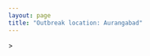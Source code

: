 ```yaml
---
layout: page
title: "Outbreak location: Aurangabad"
---
```

<div id="mapid">
<script src="https://buda-magenta.github.io/hazard_map/load_map.js"></script>
><script>
var marker_outbreak = L.marker([19.877263, 75.339024],{"autoPan": true}).addTo(map); marker_outbreak.bindTooltip("Aurangabad").openTooltip();

var circle_1 = L.circle([20.011247, 73.790236], {"pane": "markerPane", "color": "red", "fill": true, "fillOpacity": 0.2, "fillRule": "evenodd", "lineCap": "round", "lineJoin": "round", "opacity": 1.0, "radius": 711396, "stroke": true, "weight": 2}).addTo(map);
circle_1.bindTooltip("Nashik<br>rank: 1<br>hazard index: 0.177849")

var circle_2 = L.circle([20.843512, 75.525927], {"pane": "markerPane", "color": "red", "fill": true, "fillOpacity": 0.2, "fillRule": "evenodd", "lineCap": "round", "lineJoin": "round", "opacity": 1.0, "radius": 264768, "stroke": true, "weight": 2}).addTo(map);
circle_2.bindTooltip("Jalgaon<br>rank: 2<br>hazard index: 0.066192")

var circle_3 = L.circle([20.259399, 76.976203], {"pane": "markerPane", "color": "red", "fill": true, "fillOpacity": 0.2, "fillRule": "evenodd", "lineCap": "round", "lineJoin": "round", "opacity": 1.0, "radius": 108113, "stroke": true, "weight": 2}).addTo(map);
circle_3.bindTooltip("Malegaon<br>rank: 3<br>hazard index: 0.027028")

var circle_4 = L.circle([19.290314, 76.602903], {"pane": "markerPane", "color": "red", "fill": true, "fillOpacity": 0.2, "fillRule": "evenodd", "lineCap": "round", "lineJoin": "round", "opacity": 1.0, "radius": 104760, "stroke": true, "weight": 2}).addTo(map);
circle_4.bindTooltip("Parbhani<br>rank: 4<br>hazard index: 0.026190")

var circle_5 = L.circle([19.918233, 75.868625], {"pane": "markerPane", "color": "red", "fill": true, "fillOpacity": 0.2, "fillRule": "evenodd", "lineCap": "round", "lineJoin": "round", "opacity": 1.0, "radius": 87384, "stroke": true, "weight": 2}).addTo(map);
circle_5.bindTooltip("Jalna<br>rank: 5<br>hazard index: 0.021846")

var circle_6 = L.circle([19.075990, 72.877393], {"pane": "markerPane", "color": "red", "fill": true, "fillOpacity": 0.2, "fillRule": "evenodd", "lineCap": "round", "lineJoin": "round", "opacity": 1.0, "radius": 71147, "stroke": true, "weight": 2}).addTo(map);
circle_6.bindTooltip("Mumbai<br>rank: 6<br>hazard index: 0.017787")

var circle_7 = L.circle([20.993276, 75.839983], {"pane": "markerPane", "color": "red", "fill": true, "fillOpacity": 0.2, "fillRule": "evenodd", "lineCap": "round", "lineJoin": "round", "opacity": 1.0, "radius": 44283, "stroke": true, "weight": 2}).addTo(map);
circle_7.bindTooltip("Bhusawal<br>rank: 7<br>hazard index: 0.011071")

var circle_8 = L.circle([18.182992, 75.743925], {"pane": "markerPane", "color": "red", "fill": true, "fillOpacity": 0.2, "fillRule": "evenodd", "lineCap": "round", "lineJoin": "round", "opacity": 1.0, "radius": 28910, "stroke": true, "weight": 2}).addTo(map);
circle_8.bindTooltip("Barshi<br>rank: 8<br>hazard index: 0.007228")

var circle_9 = L.circle([28.651718, 77.221939], {"pane": "markerPane", "color": "red", "fill": true, "fillOpacity": 0.2, "fillRule": "evenodd", "lineCap": "round", "lineJoin": "round", "opacity": 1.0, "radius": 20423, "stroke": true, "weight": 2}).addTo(map);
circle_9.bindTooltip("Delhi<br>rank: 9<br>hazard index: 0.005106")

var circle_10 = L.circle([19.794750, 75.077922], {"pane": "markerPane", "color": "red", "fill": true, "fillOpacity": 0.2, "fillRule": "evenodd", "lineCap": "round", "lineJoin": "round", "opacity": 1.0, "radius": 17699, "stroke": true, "weight": 2}).addTo(map);
circle_10.bindTooltip("Gangapur<br>rank: 10<br>hazard index: 0.004425")

var circle_11 = L.circle([21.365999, 74.284004], {"pane": "markerPane", "color": "red", "fill": true, "fillOpacity": 0.2, "fillRule": "evenodd", "lineCap": "round", "lineJoin": "round", "opacity": 1.0, "radius": 14442, "stroke": true, "weight": 2}).addTo(map);
circle_11.bindTooltip("Nandurbar<br>rank: 11<br>hazard index: 0.003611")

var circle_12 = L.circle([19.250000, 74.750000], {"pane": "markerPane", "color": "red", "fill": true, "fillOpacity": 0.2, "fillRule": "evenodd", "lineCap": "round", "lineJoin": "round", "opacity": 1.0, "radius": 14331, "stroke": true, "weight": 2}).addTo(map);
circle_12.bindTooltip("Ahmadnagar<br>rank: 12<br>hazard index: 0.003583")

var circle_13 = L.circle([19.169335, 77.311013], {"pane": "markerPane", "color": "red", "fill": true, "fillOpacity": 0.2, "fillRule": "evenodd", "lineCap": "round", "lineJoin": "round", "opacity": 1.0, "radius": 12727, "stroke": true, "weight": 2}).addTo(map);
circle_13.bindTooltip("Nanded Waghala<br>rank: 13<br>hazard index: 0.003182")

var circle_14 = L.circle([19.194329, 72.970178], {"pane": "markerPane", "color": "red", "fill": true, "fillOpacity": 0.2, "fillRule": "evenodd", "lineCap": "round", "lineJoin": "round", "opacity": 1.0, "radius": 10354, "stroke": true, "weight": 2}).addTo(map);
circle_14.bindTooltip("Thane<br>rank: 14<br>hazard index: 0.002589")

var circle_15 = L.circle([17.388786, 78.461065], {"pane": "markerPane", "color": "red", "fill": true, "fillOpacity": 0.2, "fillRule": "evenodd", "lineCap": "round", "lineJoin": "round", "opacity": 1.0, "radius": 10335, "stroke": true, "weight": 2}).addTo(map);
circle_15.bindTooltip("Hyderabad<br>rank: 15<br>hazard index: 0.002584")

var circle_16 = L.circle([21.170200, 72.831100], {"pane": "markerPane", "color": "red", "fill": true, "fillOpacity": 0.2, "fillRule": "evenodd", "lineCap": "round", "lineJoin": "round", "opacity": 1.0, "radius": 9749, "stroke": true, "weight": 2}).addTo(map);
circle_16.bindTooltip("Surat<br>rank: 16<br>hazard index: 0.002437")

var circle_17 = L.circle([21.145629, 80.268387], {"pane": "markerPane", "color": "red", "fill": true, "fillOpacity": 0.2, "fillRule": "evenodd", "lineCap": "round", "lineJoin": "round", "opacity": 1.0, "radius": 8774, "stroke": true, "weight": 2}).addTo(map);
circle_17.bindTooltip("Gondiya<br>rank: 17<br>hazard index: 0.002194")

var circle_18 = L.circle([18.521428, 73.854454], {"pane": "markerPane", "color": "red", "fill": true, "fillOpacity": 0.2, "fillRule": "evenodd", "lineCap": "round", "lineJoin": "round", "opacity": 1.0, "radius": 7027, "stroke": true, "weight": 2}).addTo(map);
circle_18.bindTooltip("Pune<br>rank: 18<br>hazard index: 0.001757")

var circle_19 = L.circle([23.160894, 79.949770], {"pane": "markerPane", "color": "red", "fill": true, "fillOpacity": 0.2, "fillRule": "evenodd", "lineCap": "round", "lineJoin": "round", "opacity": 1.0, "radius": 6475, "stroke": true, "weight": 2}).addTo(map);
circle_19.bindTooltip("Jabalpur<br>rank: 19<br>hazard index: 0.001619")

var circle_20 = L.circle([25.438130, 81.833800], {"pane": "markerPane", "color": "red", "fill": true, "fillOpacity": 0.2, "fillRule": "evenodd", "lineCap": "round", "lineJoin": "round", "opacity": 1.0, "radius": 6009, "stroke": true, "weight": 2}).addTo(map);
circle_20.bindTooltip("Allahabad<br>rank: 20<br>hazard index: 0.001502")

var circle_21 = L.circle([21.149813, 79.082056], {"pane": "markerPane", "color": "red", "fill": true, "fillOpacity": 0.2, "fillRule": "evenodd", "lineCap": "round", "lineJoin": "round", "opacity": 1.0, "radius": 5587, "stroke": true, "weight": 2}).addTo(map);
circle_21.bindTooltip("Nagpur<br>rank: 21<br>hazard index: 0.001397")

var circle_22 = L.circle([19.439885, 72.880383], {"pane": "markerPane", "color": "red", "fill": true, "fillOpacity": 0.2, "fillRule": "evenodd", "lineCap": "round", "lineJoin": "round", "opacity": 1.0, "radius": 5374, "stroke": true, "weight": 2}).addTo(map);
circle_22.bindTooltip("Vasai<br>rank: 22<br>hazard index: 0.001344")

var circle_23 = L.circle([20.761862, 77.192172], {"pane": "markerPane", "color": "red", "fill": true, "fillOpacity": 0.2, "fillRule": "evenodd", "lineCap": "round", "lineJoin": "round", "opacity": 1.0, "radius": 4930, "stroke": true, "weight": 2}).addTo(map);
circle_23.bindTooltip("Akola<br>rank: 23<br>hazard index: 0.001233")

var circle_24 = L.circle([19.295200, 72.854400], {"pane": "markerPane", "color": "red", "fill": true, "fillOpacity": 0.2, "fillRule": "evenodd", "lineCap": "round", "lineJoin": "round", "opacity": 1.0, "radius": 4276, "stroke": true, "weight": 2}).addTo(map);
circle_24.bindTooltip("Mira-Bhayandar<br>rank: 24<br>hazard index: 0.001069")

var circle_25 = L.circle([18.627929, 73.800983], {"pane": "markerPane", "color": "red", "fill": true, "fillOpacity": 0.2, "fillRule": "evenodd", "lineCap": "round", "lineJoin": "round", "opacity": 1.0, "radius": 3888, "stroke": true, "weight": 2}).addTo(map);
circle_25.bindTooltip("Pimpri Chinchwad<br>rank: 25<br>hazard index: 0.000972")

var circle_26 = L.circle([19.362531, 73.078475], {"pane": "markerPane", "color": "red", "fill": true, "fillOpacity": 0.2, "fillRule": "evenodd", "lineCap": "round", "lineJoin": "round", "opacity": 1.0, "radius": 3716, "stroke": true, "weight": 2}).addTo(map);
circle_26.bindTooltip("Bhiwandi<br>rank: 26<br>hazard index: 0.000929")

var circle_27 = L.circle([21.237947, 81.633683], {"pane": "markerPane", "color": "red", "fill": true, "fillOpacity": 0.2, "fillRule": "evenodd", "lineCap": "round", "lineJoin": "round", "opacity": 1.0, "radius": 3612, "stroke": true, "weight": 2}).addTo(map);
circle_27.bindTooltip("Raipur<br>rank: 27<br>hazard index: 0.000903")

var circle_28 = L.circle([21.154541, 77.644296], {"pane": "markerPane", "color": "red", "fill": true, "fillOpacity": 0.2, "fillRule": "evenodd", "lineCap": "round", "lineJoin": "round", "opacity": 1.0, "radius": 3296, "stroke": true, "weight": 2}).addTo(map);
circle_28.bindTooltip("Amravati<br>rank: 28<br>hazard index: 0.000824")

var circle_29 = L.circle([25.335649, 83.007629], {"pane": "markerPane", "color": "red", "fill": true, "fillOpacity": 0.2, "fillRule": "evenodd", "lineCap": "round", "lineJoin": "round", "opacity": 1.0, "radius": 2642, "stroke": true, "weight": 2}).addTo(map);
circle_29.bindTooltip("Varanasi<br>rank: 29<br>hazard index: 0.000661")

var circle_30 = L.circle([19.261944, 73.194760], {"pane": "markerPane", "color": "red", "fill": true, "fillOpacity": 0.2, "fillRule": "evenodd", "lineCap": "round", "lineJoin": "round", "opacity": 1.0, "radius": 2624, "stroke": true, "weight": 2}).addTo(map);
circle_30.bindTooltip("Ulhas Nagar<br>rank: 30<br>hazard index: 0.000656")

var circle_31 = L.circle([25.531031, 78.652689], {"pane": "markerPane", "color": "red", "fill": true, "fillOpacity": 0.2, "fillRule": "evenodd", "lineCap": "round", "lineJoin": "round", "opacity": 1.0, "radius": 2241, "stroke": true, "weight": 2}).addTo(map);
circle_31.bindTooltip("Jhansi<br>rank: 31<br>hazard index: 0.000560")

var circle_32 = L.circle([18.351469, 76.755121], {"pane": "markerPane", "color": "red", "fill": true, "fillOpacity": 0.2, "fillRule": "evenodd", "lineCap": "round", "lineJoin": "round", "opacity": 1.0, "radius": 2195, "stroke": true, "weight": 2}).addTo(map);
circle_32.bindTooltip("Latur<br>rank: 32<br>hazard index: 0.000549")

var circle_33 = L.circle([22.541418, 88.357691], {"pane": "markerPane", "color": "red", "fill": true, "fillOpacity": 0.2, "fillRule": "evenodd", "lineCap": "round", "lineJoin": "round", "opacity": 1.0, "radius": 2130, "stroke": true, "weight": 2}).addTo(map);
circle_33.bindTooltip("Kolkata<br>rank: 33<br>hazard index: 0.000533")

var circle_34 = L.circle([25.609324, 85.123525], {"pane": "markerPane", "color": "red", "fill": true, "fillOpacity": 0.2, "fillRule": "evenodd", "lineCap": "round", "lineJoin": "round", "opacity": 1.0, "radius": 1678, "stroke": true, "weight": 2}).addTo(map);
circle_34.bindTooltip("Patna<br>rank: 34<br>hazard index: 0.000420")

var circle_35 = L.circle([24.500000, 81.000000], {"pane": "markerPane", "color": "red", "fill": true, "fillOpacity": 0.2, "fillRule": "evenodd", "lineCap": "round", "lineJoin": "round", "opacity": 1.0, "radius": 1501, "stroke": true, "weight": 2}).addTo(map);
circle_35.bindTooltip("Satna<br>rank: 35<br>hazard index: 0.000375")

var circle_36 = L.circle([16.850253, 74.594888], {"pane": "markerPane", "color": "red", "fill": true, "fillOpacity": 0.2, "fillRule": "evenodd", "lineCap": "round", "lineJoin": "round", "opacity": 1.0, "radius": 1484, "stroke": true, "weight": 2}).addTo(map);
circle_36.bindTooltip("Sangli<br>rank: 36<br>hazard index: 0.000371")

var circle_37 = L.circle([23.258486, 77.401989], {"pane": "markerPane", "color": "red", "fill": true, "fillOpacity": 0.2, "fillRule": "evenodd", "lineCap": "round", "lineJoin": "round", "opacity": 1.0, "radius": 1440, "stroke": true, "weight": 2}).addTo(map);
circle_37.bindTooltip("Bhopal<br>rank: 37<br>hazard index: 0.000360")

var circle_38 = L.circle([20.952407, 72.932383], {"pane": "markerPane", "color": "red", "fill": true, "fillOpacity": 0.2, "fillRule": "evenodd", "lineCap": "round", "lineJoin": "round", "opacity": 1.0, "radius": 1407, "stroke": true, "weight": 2}).addTo(map);
circle_38.bindTooltip("Navsari<br>rank: 38<br>hazard index: 0.000352")

var circle_39 = L.circle([26.732501, 77.036312], {"pane": "markerPane", "color": "red", "fill": true, "fillOpacity": 0.2, "fillRule": "evenodd", "lineCap": "round", "lineJoin": "round", "opacity": 1.0, "radius": 1382, "stroke": true, "weight": 2}).addTo(map);
circle_39.bindTooltip("Hindaun<br>rank: 39<br>hazard index: 0.000346")

var circle_40 = L.circle([19.143607, 73.295535], {"pane": "markerPane", "color": "red", "fill": true, "fillOpacity": 0.2, "fillRule": "evenodd", "lineCap": "round", "lineJoin": "round", "opacity": 1.0, "radius": 1291, "stroke": true, "weight": 2}).addTo(map);
circle_40.bindTooltip("Ambarnath<br>rank: 40<br>hazard index: 0.000323")

var circle_41 = L.circle([21.199035, 81.397955], {"pane": "markerPane", "color": "red", "fill": true, "fillOpacity": 0.2, "fillRule": "evenodd", "lineCap": "round", "lineJoin": "round", "opacity": 1.0, "radius": 1221, "stroke": true, "weight": 2}).addTo(map);
circle_41.bindTooltip("Durg<br>rank: 41<br>hazard index: 0.000305")

var circle_42 = L.circle([23.021624, 72.579707], {"pane": "markerPane", "color": "red", "fill": true, "fillOpacity": 0.2, "fillRule": "evenodd", "lineCap": "round", "lineJoin": "round", "opacity": 1.0, "radius": 1204, "stroke": true, "weight": 2}).addTo(map);
circle_42.bindTooltip("Ahmedabad<br>rank: 42<br>hazard index: 0.000301")

var circle_43 = L.circle([21.977864, 76.568828], {"pane": "markerPane", "color": "red", "fill": true, "fillOpacity": 0.2, "fillRule": "evenodd", "lineCap": "round", "lineJoin": "round", "opacity": 1.0, "radius": 986, "stroke": true, "weight": 2}).addTo(map);
circle_43.bindTooltip("Khandwa<br>rank: 43<br>hazard index: 0.000247")

var circle_44 = L.circle([22.383333, 82.133333], {"pane": "markerPane", "color": "red", "fill": true, "fillOpacity": 0.2, "fillRule": "evenodd", "lineCap": "round", "lineJoin": "round", "opacity": 1.0, "radius": 910, "stroke": true, "weight": 2}).addTo(map);
circle_44.bindTooltip("Bilaspur<br>rank: 44<br>hazard index: 0.000228")

var circle_45 = L.circle([21.200996, 81.335426], {"pane": "markerPane", "color": "red", "fill": true, "fillOpacity": 0.2, "fillRule": "evenodd", "lineCap": "round", "lineJoin": "round", "opacity": 1.0, "radius": 822, "stroke": true, "weight": 2}).addTo(map);
circle_45.bindTooltip("Bhilai Nagar<br>rank: 45<br>hazard index: 0.000206")

var circle_46 = L.circle([15.398403, 73.812918], {"pane": "markerPane", "color": "red", "fill": true, "fillOpacity": 0.2, "fillRule": "evenodd", "lineCap": "round", "lineJoin": "round", "opacity": 1.0, "radius": 818, "stroke": true, "weight": 2}).addTo(map);
circle_46.bindTooltip("Vasco Da Gama<br>rank: 46<br>hazard index: 0.000205")

var circle_47 = L.circle([12.979120, 77.591300], {"pane": "markerPane", "color": "red", "fill": true, "fillOpacity": 0.2, "fillRule": "evenodd", "lineCap": "round", "lineJoin": "round", "opacity": 1.0, "radius": 799, "stroke": true, "weight": 2}).addTo(map);
circle_47.bindTooltip("Bangalore<br>rank: 47<br>hazard index: 0.000200")

var circle_48 = L.circle([17.849907, 75.276320], {"pane": "markerPane", "color": "red", "fill": true, "fillOpacity": 0.2, "fillRule": "evenodd", "lineCap": "round", "lineJoin": "round", "opacity": 1.0, "radius": 767, "stroke": true, "weight": 2}).addTo(map);
circle_48.bindTooltip("Solapur<br>rank: 48<br>hazard index: 0.000192")

var circle_49 = L.circle([26.055318, 82.993139], {"pane": "markerPane", "color": "red", "fill": true, "fillOpacity": 0.2, "fillRule": "evenodd", "lineCap": "round", "lineJoin": "round", "opacity": 1.0, "radius": 762, "stroke": true, "weight": 2}).addTo(map);
circle_49.bindTooltip("Nizamabad<br>rank: 49<br>hazard index: 0.000191")

var circle_50 = L.circle([26.838100, 80.934600], {"pane": "markerPane", "color": "red", "fill": true, "fillOpacity": 0.2, "fillRule": "evenodd", "lineCap": "round", "lineJoin": "round", "opacity": 1.0, "radius": 757, "stroke": true, "weight": 2}).addTo(map);
circle_50.bindTooltip("Lucknow<br>rank: 50<br>hazard index: 0.000189")

var circle_51 = L.circle([26.460914, 80.321759], {"pane": "markerPane", "color": "red", "fill": true, "fillOpacity": 0.2, "fillRule": "evenodd", "lineCap": "round", "lineJoin": "round", "opacity": 1.0, "radius": 744, "stroke": true, "weight": 2}).addTo(map);
circle_51.bindTooltip("Kanpur<br>rank: 51<br>hazard index: 0.000186")

var circle_52 = L.circle([20.972740, 80.691555], {"pane": "markerPane", "color": "red", "fill": true, "fillOpacity": 0.2, "fillRule": "evenodd", "lineCap": "round", "lineJoin": "round", "opacity": 1.0, "radius": 729, "stroke": true, "weight": 2}).addTo(map);
circle_52.bindTooltip("Rajnandgaon<br>rank: 52<br>hazard index: 0.000182")

var circle_53 = L.circle([26.671329, 83.364583], {"pane": "markerPane", "color": "red", "fill": true, "fillOpacity": 0.2, "fillRule": "evenodd", "lineCap": "round", "lineJoin": "round", "opacity": 1.0, "radius": 718, "stroke": true, "weight": 2}).addTo(map);
circle_53.bindTooltip("Gorakhpur<br>rank: 53<br>hazard index: 0.000180")

var circle_54 = L.circle([26.269721, 82.994425], {"pane": "markerPane", "color": "red", "fill": true, "fillOpacity": 0.2, "fillRule": "evenodd", "lineCap": "round", "lineJoin": "round", "opacity": 1.0, "radius": 703, "stroke": true, "weight": 2}).addTo(map);
circle_54.bindTooltip("Burhanpur<br>rank: 54<br>hazard index: 0.000176")

var circle_55 = L.circle([19.500000, 78.500000], {"pane": "markerPane", "color": "red", "fill": true, "fillOpacity": 0.2, "fillRule": "evenodd", "lineCap": "round", "lineJoin": "round", "opacity": 1.0, "radius": 701, "stroke": true, "weight": 2}).addTo(map);
circle_55.bindTooltip("Adilabad<br>rank: 55<br>hazard index: 0.000175")

var circle_56 = L.circle([25.196826, 76.000893], {"pane": "markerPane", "color": "red", "fill": true, "fillOpacity": 0.2, "fillRule": "evenodd", "lineCap": "round", "lineJoin": "round", "opacity": 1.0, "radius": 651, "stroke": true, "weight": 2}).addTo(map);
circle_56.bindTooltip("Kota<br>rank: 56<br>hazard index: 0.000163")

var circle_57 = L.circle([18.169844, 76.117963], {"pane": "markerPane", "color": "red", "fill": true, "fillOpacity": 0.2, "fillRule": "evenodd", "lineCap": "round", "lineJoin": "round", "opacity": 1.0, "radius": 642, "stroke": true, "weight": 2}).addTo(map);
circle_57.bindTooltip("Osmanabad<br>rank: 57<br>hazard index: 0.000161")

var circle_58 = L.circle([22.297314, 73.194257], {"pane": "markerPane", "color": "red", "fill": true, "fillOpacity": 0.2, "fillRule": "evenodd", "lineCap": "round", "lineJoin": "round", "opacity": 1.0, "radius": 637, "stroke": true, "weight": 2}).addTo(map);
circle_58.bindTooltip("Vadodara<br>rank: 58<br>hazard index: 0.000159")

var circle_59 = L.circle([20.325704, 78.116914], {"pane": "markerPane", "color": "red", "fill": true, "fillOpacity": 0.2, "fillRule": "evenodd", "lineCap": "round", "lineJoin": "round", "opacity": 1.0, "radius": 632, "stroke": true, "weight": 2}).addTo(map);
circle_59.bindTooltip("Yavatmal<br>rank: 59<br>hazard index: 0.000158")

var circle_60 = L.circle([20.825623, 78.613146], {"pane": "markerPane", "color": "red", "fill": true, "fillOpacity": 0.2, "fillRule": "evenodd", "lineCap": "round", "lineJoin": "round", "opacity": 1.0, "radius": 626, "stroke": true, "weight": 2}).addTo(map);
circle_60.bindTooltip("Wardha<br>rank: 60<br>hazard index: 0.000157")

var circle_61 = L.circle([20.030976, 79.358139], {"pane": "markerPane", "color": "red", "fill": true, "fillOpacity": 0.2, "fillRule": "evenodd", "lineCap": "round", "lineJoin": "round", "opacity": 1.0, "radius": 624, "stroke": true, "weight": 2}).addTo(map);
circle_61.bindTooltip("Chandrapur<br>rank: 61<br>hazard index: 0.000156")

var circle_62 = L.circle([22.720362, 75.868200], {"pane": "markerPane", "color": "red", "fill": true, "fillOpacity": 0.2, "fillRule": "evenodd", "lineCap": "round", "lineJoin": "round", "opacity": 1.0, "radius": 615, "stroke": true, "weight": 2}).addTo(map);
circle_62.bindTooltip("Indore<br>rank: 62<br>hazard index: 0.000154")

var circle_63 = L.circle([20.475195, 78.742396], {"pane": "markerPane", "color": "red", "fill": true, "fillOpacity": 0.2, "fillRule": "evenodd", "lineCap": "round", "lineJoin": "round", "opacity": 1.0, "radius": 606, "stroke": true, "weight": 2}).addTo(map);
circle_63.bindTooltip("Hinganghat<br>rank: 63<br>hazard index: 0.000152")

var circle_64 = L.circle([20.432402, 73.141172], {"pane": "markerPane", "color": "red", "fill": true, "fillOpacity": 0.2, "fillRule": "evenodd", "lineCap": "round", "lineJoin": "round", "opacity": 1.0, "radius": 579, "stroke": true, "weight": 2}).addTo(map);
circle_64.bindTooltip("Valsad<br>rank: 64<br>hazard index: 0.000145")

var circle_65 = L.circle([21.818774, 75.606458], {"pane": "markerPane", "color": "red", "fill": true, "fillOpacity": 0.2, "fillRule": "evenodd", "lineCap": "round", "lineJoin": "round", "opacity": 1.0, "radius": 515, "stroke": true, "weight": 2}).addTo(map);
circle_65.bindTooltip("Khargone<br>rank: 65<br>hazard index: 0.000129")

var circle_66 = L.circle([13.083694, 80.270186], {"pane": "markerPane", "color": "red", "fill": true, "fillOpacity": 0.2, "fillRule": "evenodd", "lineCap": "round", "lineJoin": "round", "opacity": 1.0, "radius": 513, "stroke": true, "weight": 2}).addTo(map);
circle_66.bindTooltip("Chennai<br>rank: 66<br>hazard index: 0.000128")

var circle_67 = L.circle([16.508759, 80.618510], {"pane": "markerPane", "color": "red", "fill": true, "fillOpacity": 0.2, "fillRule": "evenodd", "lineCap": "round", "lineJoin": "round", "opacity": 1.0, "radius": 434, "stroke": true, "weight": 2}).addTo(map);
circle_67.bindTooltip("Vijayawada<br>rank: 67<br>hazard index: 0.000109")

var circle_68 = L.circle([17.166667, 77.083333], {"pane": "markerPane", "color": "red", "fill": true, "fillOpacity": 0.2, "fillRule": "evenodd", "lineCap": "round", "lineJoin": "round", "opacity": 1.0, "radius": 429, "stroke": true, "weight": 2}).addTo(map);
circle_68.bindTooltip("Gulbarga<br>rank: 68<br>hazard index: 0.000107")

var circle_69 = L.circle([27.639077, 76.614452], {"pane": "markerPane", "color": "red", "fill": true, "fillOpacity": 0.2, "fillRule": "evenodd", "lineCap": "round", "lineJoin": "round", "opacity": 1.0, "radius": 394, "stroke": true, "weight": 2}).addTo(map);
circle_69.bindTooltip("Alwar<br>rank: 69<br>hazard index: 0.000099")

var circle_70 = L.circle([26.148658, 85.340013], {"pane": "markerPane", "color": "red", "fill": true, "fillOpacity": 0.2, "fillRule": "evenodd", "lineCap": "round", "lineJoin": "round", "opacity": 1.0, "radius": 373, "stroke": true, "weight": 2}).addTo(map);
circle_70.bindTooltip("Muzaffarpur<br>rank: 70<br>hazard index: 0.000093")

var circle_71 = L.circle([17.636129, 74.298278], {"pane": "markerPane", "color": "red", "fill": true, "fillOpacity": 0.2, "fillRule": "evenodd", "lineCap": "round", "lineJoin": "round", "opacity": 1.0, "radius": 370, "stroke": true, "weight": 2}).addTo(map);
circle_71.bindTooltip("Satara<br>rank: 71<br>hazard index: 0.000093")

var circle_72 = L.circle([27.209822, 79.048137], {"pane": "markerPane", "color": "red", "fill": true, "fillOpacity": 0.2, "fillRule": "evenodd", "lineCap": "round", "lineJoin": "round", "opacity": 1.0, "radius": 365, "stroke": true, "weight": 2}).addTo(map);
circle_72.bindTooltip("Mainpuri<br>rank: 72<br>hazard index: 0.000091")

var circle_73 = L.circle([25.954628, 83.647350], {"pane": "markerPane", "color": "red", "fill": true, "fillOpacity": 0.2, "fillRule": "evenodd", "lineCap": "round", "lineJoin": "round", "opacity": 1.0, "radius": 342, "stroke": true, "weight": 2}).addTo(map);
circle_73.bindTooltip("Maunath Bhanjan<br>rank: 73<br>hazard index: 0.000086")

var circle_74 = L.circle([12.869810, 74.843008], {"pane": "markerPane", "color": "red", "fill": true, "fillOpacity": 0.2, "fillRule": "evenodd", "lineCap": "round", "lineJoin": "round", "opacity": 1.0, "radius": 341, "stroke": true, "weight": 2}).addTo(map);
circle_74.bindTooltip("Mangalore<br>rank: 74<br>hazard index: 0.000085")

var circle_75 = L.circle([28.428262, 77.002700], {"pane": "markerPane", "color": "red", "fill": true, "fillOpacity": 0.2, "fillRule": "evenodd", "lineCap": "round", "lineJoin": "round", "opacity": 1.0, "radius": 288, "stroke": true, "weight": 2}).addTo(map);
circle_75.bindTooltip("Gurgaon<br>rank: 75<br>hazard index: 0.000072")

var circle_76 = L.circle([25.623400, 85.041700], {"pane": "markerPane", "color": "red", "fill": true, "fillOpacity": 0.2, "fillRule": "evenodd", "lineCap": "round", "lineJoin": "round", "opacity": 1.0, "radius": 275, "stroke": true, "weight": 2}).addTo(map);
circle_76.bindTooltip("Dinapur Nizamat<br>rank: 76<br>hazard index: 0.000069")

var circle_77 = L.circle([28.402979, 77.310384], {"pane": "markerPane", "color": "red", "fill": true, "fillOpacity": 0.2, "fillRule": "evenodd", "lineCap": "round", "lineJoin": "round", "opacity": 1.0, "radius": 265, "stroke": true, "weight": 2}).addTo(map);
circle_77.bindTooltip("Faridabad<br>rank: 77<br>hazard index: 0.000066")

var circle_78 = L.circle([22.519770, 82.629515], {"pane": "markerPane", "color": "red", "fill": true, "fillOpacity": 0.2, "fillRule": "evenodd", "lineCap": "round", "lineJoin": "round", "opacity": 1.0, "radius": 256, "stroke": true, "weight": 2}).addTo(map);
circle_78.bindTooltip("Korba<br>rank: 78<br>hazard index: 0.000064")

var circle_79 = L.circle([25.623457, 84.596839], {"pane": "markerPane", "color": "red", "fill": true, "fillOpacity": 0.2, "fillRule": "evenodd", "lineCap": "round", "lineJoin": "round", "opacity": 1.0, "radius": 254, "stroke": true, "weight": 2}).addTo(map);
circle_79.bindTooltip("Arrah<br>rank: 79<br>hazard index: 0.000064")

var circle_80 = L.circle([22.801519, 86.202958], {"pane": "markerPane", "color": "red", "fill": true, "fillOpacity": 0.2, "fillRule": "evenodd", "lineCap": "round", "lineJoin": "round", "opacity": 1.0, "radius": 254, "stroke": true, "weight": 2}).addTo(map);
circle_80.bindTooltip("Jamshedpur<br>rank: 80<br>hazard index: 0.000064")

var circle_81 = L.circle([25.895924, 82.437716], {"pane": "markerPane", "color": "red", "fill": true, "fillOpacity": 0.2, "fillRule": "evenodd", "lineCap": "round", "lineJoin": "round", "opacity": 1.0, "radius": 244, "stroke": true, "weight": 2}).addTo(map);
circle_81.bindTooltip("Badlapur<br>rank: 81<br>hazard index: 0.000061")

var circle_82 = L.circle([17.910400, 77.519900], {"pane": "markerPane", "color": "red", "fill": true, "fillOpacity": 0.2, "fillRule": "evenodd", "lineCap": "round", "lineJoin": "round", "opacity": 1.0, "radius": 236, "stroke": true, "weight": 2}).addTo(map);
circle_82.bindTooltip("Bidar<br>rank: 82<br>hazard index: 0.000059")

var circle_83 = L.circle([26.915458, 75.818982], {"pane": "markerPane", "color": "red", "fill": true, "fillOpacity": 0.2, "fillRule": "evenodd", "lineCap": "round", "lineJoin": "round", "opacity": 1.0, "radius": 234, "stroke": true, "weight": 2}).addTo(map);
circle_83.bindTooltip("Jaipur<br>rank: 83<br>hazard index: 0.000059")

var circle_84 = L.circle([26.229141, 76.304533], {"pane": "markerPane", "color": "red", "fill": true, "fillOpacity": 0.2, "fillRule": "evenodd", "lineCap": "round", "lineJoin": "round", "opacity": 1.0, "radius": 230, "stroke": true, "weight": 2}).addTo(map);
circle_84.bindTooltip("Sawai Madhopur<br>rank: 84<br>hazard index: 0.000058")

var circle_85 = L.circle([17.980609, 79.598212], {"pane": "markerPane", "color": "red", "fill": true, "fillOpacity": 0.2, "fillRule": "evenodd", "lineCap": "round", "lineJoin": "round", "opacity": 1.0, "radius": 225, "stroke": true, "weight": 2}).addTo(map);
circle_85.bindTooltip("Warangal<br>rank: 85<br>hazard index: 0.000056")

var circle_86 = L.circle([24.935635, 82.647701], {"pane": "markerPane", "color": "red", "fill": true, "fillOpacity": 0.2, "fillRule": "evenodd", "lineCap": "round", "lineJoin": "round", "opacity": 1.0, "radius": 223, "stroke": true, "weight": 2}).addTo(map);
circle_86.bindTooltip("Mirzapur<br>rank: 86<br>hazard index: 0.000056")

var circle_87 = L.circle([25.286698, 87.132254], {"pane": "markerPane", "color": "red", "fill": true, "fillOpacity": 0.2, "fillRule": "evenodd", "lineCap": "round", "lineJoin": "round", "opacity": 1.0, "radius": 216, "stroke": true, "weight": 2}).addTo(map);
circle_87.bindTooltip("Bhagalpur<br>rank: 87<br>hazard index: 0.000054")

var circle_88 = L.circle([9.931308, 76.267414], {"pane": "markerPane", "color": "red", "fill": true, "fillOpacity": 0.2, "fillRule": "evenodd", "lineCap": "round", "lineJoin": "round", "opacity": 1.0, "radius": 213, "stroke": true, "weight": 2}).addTo(map);
circle_88.bindTooltip("Kochi<br>rank: 88<br>hazard index: 0.000053")

var circle_89 = L.circle([28.901090, 76.580193], {"pane": "markerPane", "color": "red", "fill": true, "fillOpacity": 0.2, "fillRule": "evenodd", "lineCap": "round", "lineJoin": "round", "opacity": 1.0, "radius": 210, "stroke": true, "weight": 2}).addTo(map);
circle_89.bindTooltip("Rohtak<br>rank: 89<br>hazard index: 0.000053")

var circle_90 = L.circle([8.576971, 77.050125], {"pane": "markerPane", "color": "red", "fill": true, "fillOpacity": 0.2, "fillRule": "evenodd", "lineCap": "round", "lineJoin": "round", "opacity": 1.0, "radius": 197, "stroke": true, "weight": 2}).addTo(map);
circle_90.bindTooltip("Thiruvananthapuram<br>rank: 90<br>hazard index: 0.000049")

var circle_91 = L.circle([27.633333, 77.583333], {"pane": "markerPane", "color": "red", "fill": true, "fillOpacity": 0.2, "fillRule": "evenodd", "lineCap": "round", "lineJoin": "round", "opacity": 1.0, "radius": 185, "stroke": true, "weight": 2}).addTo(map);
circle_91.bindTooltip("Mathura<br>rank: 91<br>hazard index: 0.000046")

var circle_92 = L.circle([30.909016, 75.851601], {"pane": "markerPane", "color": "red", "fill": true, "fillOpacity": 0.2, "fillRule": "evenodd", "lineCap": "round", "lineJoin": "round", "opacity": 1.0, "radius": 184, "stroke": true, "weight": 2}).addTo(map);
circle_92.bindTooltip("Ludhiana<br>rank: 92<br>hazard index: 0.000046")

var circle_93 = L.circle([25.795593, 82.488341], {"pane": "markerPane", "color": "red", "fill": true, "fillOpacity": 0.2, "fillRule": "evenodd", "lineCap": "round", "lineJoin": "round", "opacity": 1.0, "radius": 184, "stroke": true, "weight": 2}).addTo(map);
circle_93.bindTooltip("Jaunpur<br>rank: 93<br>hazard index: 0.000046")

var circle_94 = L.circle([28.863842, 78.805778], {"pane": "markerPane", "color": "red", "fill": true, "fillOpacity": 0.2, "fillRule": "evenodd", "lineCap": "round", "lineJoin": "round", "opacity": 1.0, "radius": 184, "stroke": true, "weight": 2}).addTo(map);
circle_94.bindTooltip("Moradabad<br>rank: 94<br>hazard index: 0.000046")

var circle_95 = L.circle([25.280733, 83.125128], {"pane": "markerPane", "color": "red", "fill": true, "fillOpacity": 0.2, "fillRule": "evenodd", "lineCap": "round", "lineJoin": "round", "opacity": 1.0, "radius": 180, "stroke": true, "weight": 2}).addTo(map);
circle_95.bindTooltip("Mughal Sarai<br>rank: 95<br>hazard index: 0.000045")

var circle_96 = L.circle([29.000653, 77.768229], {"pane": "markerPane", "color": "red", "fill": true, "fillOpacity": 0.2, "fillRule": "evenodd", "lineCap": "round", "lineJoin": "round", "opacity": 1.0, "radius": 177, "stroke": true, "weight": 2}).addTo(map);
circle_96.bindTooltip("Meerut<br>rank: 96<br>hazard index: 0.000044")

var circle_97 = L.circle([15.857267, 74.506934], {"pane": "markerPane", "color": "red", "fill": true, "fillOpacity": 0.2, "fillRule": "evenodd", "lineCap": "round", "lineJoin": "round", "opacity": 1.0, "radius": 170, "stroke": true, "weight": 2}).addTo(map);
circle_97.bindTooltip("Belgaum<br>rank: 97<br>hazard index: 0.000043")

var circle_98 = L.circle([11.258608, 75.778874], {"pane": "markerPane", "color": "red", "fill": true, "fillOpacity": 0.2, "fillRule": "evenodd", "lineCap": "round", "lineJoin": "round", "opacity": 1.0, "radius": 169, "stroke": true, "weight": 2}).addTo(map);
circle_98.bindTooltip("Kozhikode<br>rank: 98<br>hazard index: 0.000042")

var circle_99 = L.circle([25.773344, 84.784977], {"pane": "markerPane", "color": "red", "fill": true, "fillOpacity": 0.2, "fillRule": "evenodd", "lineCap": "round", "lineJoin": "round", "opacity": 1.0, "radius": 165, "stroke": true, "weight": 2}).addTo(map);
circle_99.bindTooltip("Chapra<br>rank: 99<br>hazard index: 0.000041")

var circle_100 = L.circle([25.562071, 84.015672], {"pane": "markerPane", "color": "red", "fill": true, "fillOpacity": 0.2, "fillRule": "evenodd", "lineCap": "round", "lineJoin": "round", "opacity": 1.0, "radius": 156, "stroke": true, "weight": 2}).addTo(map);
circle_100.bindTooltip("Buxar<br>rank: 100<br>hazard index: 0.000039")
</script>
</div>